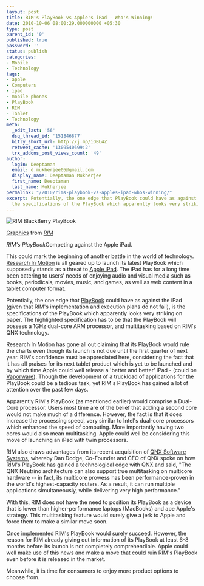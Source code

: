 ```yaml
---
layout: post
title: RIM's PlayBook vs Apple's iPad - Who's Winning!
date: 2010-10-06 08:00:29.000000000 +05:30
type: post
parent_id: '0'
published: true
password: ''
status: publish
categories:
- Mobile
- Technology
tags:
- apple
- Computers
- ipad
- mobile phones
- PlayBook
- RIM
- Tablet
- Technology
meta:
  _edit_last: '56'
  dsq_thread_id: '151846877'
  bitly_short_url: http://j.mp/iOBL4Z
  retweet_cache: '1309540699:2'
  trx_addons_post_views_count: '49'
author:
  login: Deeptaman
  email: d.mukherjee05@gmail.com
  display_name: Deeptaman Mukherjee
  first_name: Deeptaman
  last_name: Mukherjee
permalink: "/2010/rims-playbook-vs-apples-ipad-whos-winning/"
excerpt: Potentially, the one edge that PlayBook could have as against the iPad, is
  the specifications of the PlayBook which apparently looks very striking on paper.
---
```

<div class="figure"><img src="/static/2010/10/rim-blackberry-playbook.jpg" alt="RIM BlackBerry PlayBook" />
<p class="credit"><abbr class="type" title="Graphics">Graphics</abbr> from <cite><a href="http://www.rim.com/">RIM</a></cite></p>
<p class="caption"><em class="title">RIM's PlayBook</em>Competing against the Apple iPad.</p>
</div>

<p>This could mark the beginning of another battle in the world of technology. <a href="http://www.rim.com/">Research In Motion</a> is all geared up to launch its latest PlayBook which supposedly stands as a threat to <a href="http://www.apple.com/ipad/">Apple iPad</a>. The iPad has for a long time been catering to users' needs of enjoying audio and visual media such as books, periodicals, movies, music, and games, as well as web content in a tablet computer format.</p>
<p>Potentially, the one edge that <a href="http://na.blackberry.com/">PlayBook</a> could have as against the iPad (given that RIM's implementation and execution plans do not fail), is the specifications of the PlayBook which apparently looks very striking on paper. The highlighted specification has to be that the PlayBook will possess a 1GHz dual-core ARM processor, and multitasking based on RIM's QNX technology.</p>
<p>Research In Motion has gone all out claiming that its PlayBook would rule the charts even though its launch is not due until the first quarter of next year. RIM's confidence must be appreciated here, considering the fact that it has all praises for its next tablet product which is yet to be launched and by which time Apple could well release a 'better and better' iPad - (could be <a href="http://www.olpcnews.com/laptops/xo-3/apple_ipad_olpc_vaporware.html">Vaporware</a>). Though the development of a truckload of applications for the PlayBook could be a tedious task, yet RIM's PlayBook has gained a lot of attention over the past few days. </p>
<p>Apparently RIM's PlayBook (as mentioned earlier) would comprise a Dual-Core processor. Users most time are of the belief that adding a second core would not make much of a difference. However, the fact is that it does increase the processing speed, very similar to Intel's dual-core processors which enhanced the speed of computing. More importantly having two cores would also mean multitasking. Apple could well be considering this move of launching an iPad with twin processors. </p>
<p>RIM also draws advantages from its recent acquisition of <a href="http://www.qnx.com/news/pr_4114_1.html">QNX Software Systems</a>, whereby Dan Dodge, Co-Founder and CEO of QNX spoke on how RIM's PlayBook has gained a technological edge with QNX and said, "The QNX Neutrino architecture can also support true multitasking on multicore hardware -- in fact, its multicore prowess has been performance-proven in the world's highest-capacity routers. As a result, it can run multiple applications simultaneously, while delivering very high performance."</p>
<p>With this, RIM does not have the need to position its PlayBook as a device that is lower than higher-performance laptops (MacBooks) and ape Apple's strategy. This multitasking feature would surely give a jerk to Apple and force them to make a similar move soon. </p>
<p>Once implemented RIM's PlayBook would surely succeed. However, the reason for RIM already giving out information of its PlayBook at least 6-8 months before its launch is not completely comprehendible. Apple could well make use of this news and make a move that could ruin RIM's PlayBook even before it is released in the market. </p>
<p>Meanwhile, it is time for consumers to enjoy more product options to choose from.</p>
